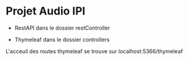 # Projet Audio IPI

- RestAPI dans le dossier restController

- Thymeleaf dans le dossier controllers

L'acceuil des routes thymeleaf se trouve sur localhost:5366/thymeleaf
